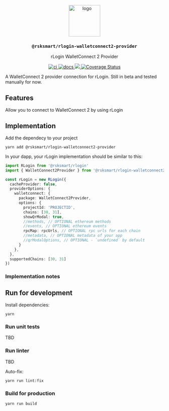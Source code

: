 <p align="middle">
  <img src="https://user-images.githubusercontent.com/766679/236442723-004fc7a5-edb2-4477-86da-0b687d62702f.svg" alt="logo" height="100" >
</p>
<h3 align="middle"><code>@rsksmart/rlogin-walletconnect2-provider</code></h3>
<p align="middle">
  rLogin WalletConnect 2 Provider
</p>
<p align="middle">
  <a href="https://github.com/rsksmart/rlogin-ledger-connector/actions/workflows/ci.yml" alt="ci">
    <img src="https://github.com/rsksmart/rlogin-ledger-connector/actions/workflows/ci.yml/badge.svg" alt="ci" />
  </a>
  <a href="https://developers.rsk.co/rif/templates/">
    <img src="https://img.shields.io/badge/-docs-brightgreen" alt="docs" />
  </a>
  <a href="https://lgtm.com/projects/g/rsksmart/rlogin-ledger-connector/context:javascript">
    <img src="https://img.shields.io/lgtm/grade/javascript/github/rsksmart/rlogin-ledger-connector" />
  </a>
  <a href='https://coveralls.io/github/rsksmart/rlogin-ledger-connector?branch=main'>
    <img src='https://coveralls.io/repos/github/rsksmart/rlogin-ledger-connector/badge.svg?branch=main' alt='Coverage Status' />
  </a>
  <!--
  <a href="https://hits.seeyoufarm.com">
    <img src="https://hits.seeyoufarm.com/api/count/incr/badge.svg?url=https%3A%2F%2Fgithub.com%2Frsksmart%2Frlogin-ledger-connector&count_bg=%2379C83D&title_bg=%23555555&icon=&icon_color=%23E7E7E7&title=hits&edge_flat=false"/>
  </a>
    <a href="https://badge.fury.io/js/%40rsksmart%2Frlogin-ledger-connector">
      <img src="https://badge.fury.io/js/%40rsksmart%2Frlogin-ledger-connector.svg" alt="npm" />
    </a>
  -->
</p>

A WalletConnect 2 provider connection for rLogin. Still in beta and tested manually for now.

## Features

Allow you to connect to WalletConnect 2 by using rLogin

## Implementation

Add the dependecy to your project

```
yarn add @rsksmart/rlogin-walletconnect2-provider
```

In your dapp, your rLogin implementation should be similar to this:

```ts
import RLogin from '@rsksmart/rlogin'
import { WalletConnect2Provider } from '@rsksmart/rlogin-walletconnect2-provider'

const rLogin = new RLogin({
  cacheProvider: false,
  providerOptions: {
    walletconnect: {
      package: WalletConnect2Provider,
      options: {
        projectId: 'PROJECTID',
        chains: [30, 31],
        showQrModal: true,
        //methods, // OPTIONAL ethereum methods
        //events, // OPTIONAL ethereum events
        rpcMap: rpcUrls, // OPTIONAL rpc urls for each chain
        //metadata, // OPTIONAL metadata of your app
        //qrModalOptions, // OPTIONAL - `undefined` by default
      }
    },
  },
  supportedChains: [30, 31]
})
```

### Implementation notes

## Run for development

Install dependencies:

```
yarn
```

### Run unit tests

TBD

### Run linter

TBD

Auto-fix:

```
yarn run lint:fix
```

### Build for production

```
yarn run build
```
